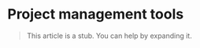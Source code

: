 # Project management tools

<blockquote class='stub-quote'>This article is a stub. You can help by expanding it. <!-- TODO --></blockquote>
